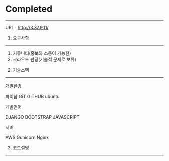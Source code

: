 # Completed
---
URL : http://3.37.9.11/

1. 요구사항
---
1) 커뮤니티(홍보와 소통이 가능한)
2) 크라우드 펀딩(기술적 문제로 보류)


2. 기술스택
---

개발환경

파이참 GiT GITHUB ubuntu

개발언어

DJANGO BOOTSTRAP JAVASCRIPT

서버

AWS Gunicorn Nginx 

3. 코드설명
---


